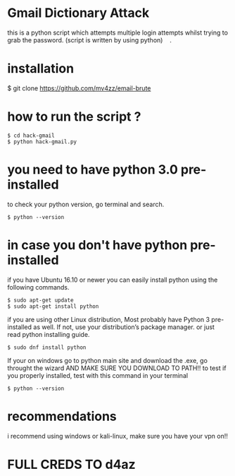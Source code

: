 # Gmail Dictionary Attack

this is a python script which attempts multiple login attempts whilst trying to grab the password.
(script is written by using python)
					‎ 
‎ 
‎ .
# installation

$ git clone https://github.com/mv4zz/email-brute


# how to run the script ? 

    $ cd hack-gmail
    $ python hack-gmail.py
         

# you need to have python 3.0 pre-installed
to check your python version, go terminal and search.

    $ python --version
    

# in case you don't have python pre-installed

if you have Ubuntu 16.10 or newer you can easily install python using the following commands. 

    $ sudo apt-get update
    $ sudo apt-get install python
         
if you are using other Linux distribution, Most probably have Python 3 pre-installed as well. If not, use your
distribution’s package manager. or just read python installing guide.  


    $ sudo dnf install python


If your on windows go to python main site and download the .exe, go throught the wizard AND MAKE SURE YOU DOWNLOAD TO PATH!!
to test if you properly installed, test with this command in your terminal

    $ python --version

# recommendations
i recommend using windows or kali-linux, make sure you have your vpn on!!

# FULL CREDS TO d4az

   








